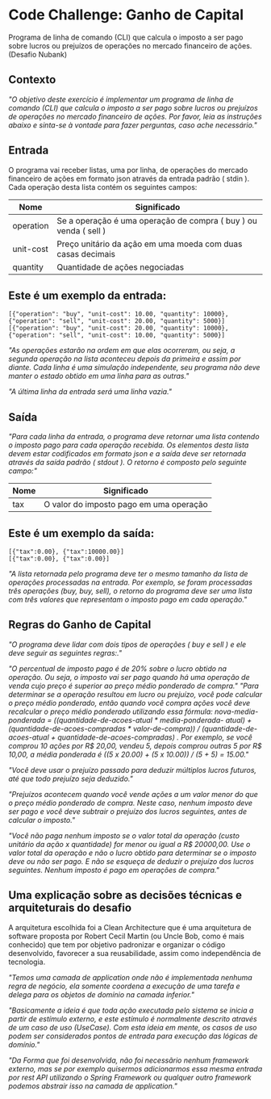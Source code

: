 # Code Challenge: Ganho de Capital
Programa de linha de comando (CLI) que calcula o imposto a
ser pago sobre lucros ou prejuízos de operações no mercado financeiro de ações. (Desafio Nubank)

## Contexto
*"O objetivo deste exercício é implementar um programa de linha de comando (CLI) que calcula o imposto a
ser pago sobre lucros ou prejuízos de operações no mercado financeiro de ações.
Por favor, leia as instruções abaixo e sinta-se à vontade para fazer perguntas, caso ache necessário."*


## Entrada
O programa vai receber listas, uma por linha, de operações do mercado financeiro de ações em formato
json através da entrada padrão ( stdin ). Cada operação desta lista contém os seguintes campos:

| Nome  |Significado |
| ------------- | ------------- |
| operation  | Se a operação é uma operação de compra ( buy ) ou venda ( sell )  |
| unit-cost  | Preço unitário da ação em uma moeda com duas casas decimais  |
| quantity  | Quantidade de ações negociadas  |

## Este é um exemplo da entrada:<br/>

    [{"operation": "buy", "unit-cost": 10.00, "quantity": 10000},{"operation": "sell", "unit-cost": 20.00, "quantity": 5000}]
    [{"operation": "buy", "unit-cost": 20.00, "quantity": 10000},{"operation": "sell", "unit-cost": 10.00, "quantity": 5000}]

*"As operações estarão na ordem em que elas ocorreram, ou seja, a segunda operação na lista aconteceu
depois da primeira e assim por diante.
Cada linha é uma simulação independente, seu programa não deve manter o estado obtido em uma linha
para as outras."*

*"A última linha da entrada será uma linha vazia."*</br>

## Saída </br>

*"Para cada linha da entrada, o programa deve retornar uma lista contendo o imposto pago para cada
operação recebida. Os elementos desta lista devem estar codificados em formato json e a saída deve ser
retornada através da saída padrão ( stdout ). O retorno é composto pelo seguinte campo:"*

| Nome  |Significado |
| ------------- | ------------- |
| tax  | O valor do imposto pago em uma operação  |

## Este é um exemplo da saída:<br/>

    [{"tax":0.00}, {"tax":10000.00}]
    [{"tax":0.00}, {"tax":0.00}]
  
*"A lista retornada pelo programa deve ter o mesmo tamanho da lista de operações processadas na entrada.
Por exemplo, se foram processadas três operações (buy, buy, sell), o retorno do programa deve ser uma lista
com três valores que representam o imposto pago em cada operação."*

## Regras do Ganho de Capital<br/>

*"O programa deve lidar com dois tipos de operações ( buy e sell ) e ele deve seguir as seguintes regras:."*

*"O percentual de imposto pago é de 20% sobre o lucro obtido na operação. Ou seja, o imposto vai ser
pago quando há uma operação de venda cujo preço é superior ao preço médio ponderado de compra."*
*"Para determinar se a operação resultou em lucro ou prejuízo, você pode calcular o preço médio
ponderado, então quando você compra ações você deve recalcular o preço médio ponderado
utilizando essa fórmula: nova-media-ponderada = ((quantidade-de-acoes-atual * media-ponderada-
atual) + (quantidade-de-acoes-compradas * valor-de-compra)) / (quantidade-de-acoes-atual +
quantidade-de-acoes-compradas) . Por exemplo, se você comprou 10 ações por R$ 20,00, vendeu 5,
depois comprou outras 5 por R$ 10,00, a média ponderada é ((5 x 20.00) + (5 x 10.00)) / (5 + 5)
= 15.00."*

*"Você deve usar o prejuízo passado para deduzir múltiplos lucros futuros, até que todo prejuízo seja
deduzido."*

*"Prejuízos acontecem quando você vende ações a um valor menor do que o preço médio ponderado de
compra. Neste caso, nenhum imposto deve ser pago e você deve subtrair o prejuízo dos lucros
seguintes, antes de calcular o imposto."*

*"Você não paga nenhum imposto se o valor total da operação (custo unitário da ação x quantidade) for
menor ou igual a R$ 20000,00. Use o valor total da operação e não o lucro obtido para determinar se o
imposto deve ou não ser pago. E não se esqueça de deduzir o prejuízo dos lucros seguintes.
Nenhum imposto é pago em operações de compra."*

## Uma explicação sobre as decisões técnicas e arquiteturais do desafio

A arquitetura escolhida foi a Clean Architecture que é uma arquitetura de software proposta por Robert Cecil Martin (ou Uncle Bob, como é mais conhecido) que tem por objetivo padronizar e organizar o código desenvolvido, favorecer a sua reusabilidade, assim como independência de tecnologia.

*"Temos uma camada de application onde não é implementada nenhuma regra de negócio, ela somente coordena a execução de uma tarefa e delega para os objetos de domínio na camada inferior."*

 *"Basicamente a ideia é que toda ação executada pelo sistema se inicia a partir de estímulo externo, e este estímulo é normalmente descrito através de um caso de uso (UseCase). Com esta ideia em mente, os casos de uso podem ser considerados pontos de entrada para execução das lógicas de domínio."*
 
  *"Da Forma que foi desenvolvida, não foi necessãrio nenhum framework externo, mas se por exemplo quisermos adicionarmos essa mesma entrada por rest API utilizando o Spring Framework ou qualquer outro framework podemos abstrair isso na camada de application."*
 


